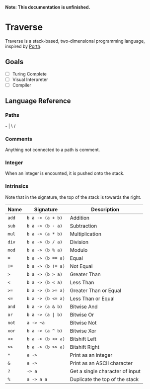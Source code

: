 **Note: This documentation is unfinished.**

# Traverse

Traverse is a stack-based, two-dimensional programming language, inspired by [Porth](https://gitlab.com/tsoding/porth).

## Goals

-   [ ] Turing Complete
-   [ ] Visual Interpreter
-   [ ] Compiler

## Language Reference

### Paths

\- | \ /

### Comments

Anything not connected to a path is comment.

### Integer

When an integer is encounted, it is pushed onto the stack.

### Intrinsics

Note that in the signature, the top of the stack is towards the right.

| Name  | Signature         | Description                     |
| ----- | ----------------- | ------------------------------- |
| `add` | `b a -> (a + b)`  | Addition                        |
| `sub` | `b a -> (b - a)`  | Subtraction                     |
| `mul` | `b a -> (a * b)`  | Multiplication                  |
| `div` | `b a -> (b / a)`  | Division                        |
| `mod` | `b a -> (b % a)`  | Modulo                          |
| `=`   | `b a -> (b == a)` | Equal                           |
| `!=`  | `b a -> (b != a)` | Not Equal                       |
| `>`   | `b a -> (b > a)`  | Greater Than                    |
| `<`   | `b a -> (b < a)`  | Less Than                       |
| `>=`  | `b a -> (b >= a)` | Greater Than or Equal           |
| `<=`  | `b a -> (b <= a)` | Less Than or Equal              |
| `and` | `b a -> (a & b)`  | Bitwise And                     |
| `or`  | `b a -> (a \| b)` | Bitwise Or                      |
| `not` | `a -> ~a`         | Bitwise Not                     |
| `xor` | `b a -> (a ^ b)`  | Bitwise Xor                     |
| `<<`  | `b a -> (b << a)` | Bitshift Left                   |
| `>>`  | `b a -> (b >> a)` | Bitshift Right                  |
| `*`   | `a ->`            | Print as an integer             |
| `&`   | `a ->`            | Print as an ASCII character     |
| `?`   | `-> a`            | Get a single character of input |
| `%`   | `a -> a a`        | Duplicate the top of the stack  |
